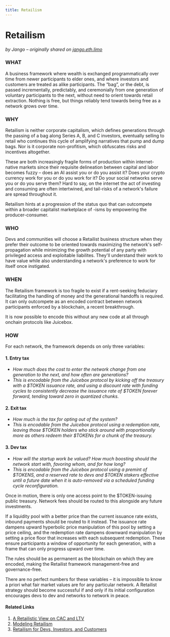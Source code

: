 ```yaml
---
title: Retailism
---
```


# Retailism

_by Jango – originally shared on
[jango.eth.limo](https://jango.eth.limo/?id=9E01E72C-6028-48B7-AD04-F25393307132)_

### WHAT

A business framework where wealth is exchanged programmatically over time from
newer participants to elder ones, and where investors and customers are treated
as alike participants. The “bag”, or the debt, is passed incrementally,
predictably, and ceremonially from one generation of voluntary participants to
the next, without need to orient towards retail extraction. Nothing is free, but
things reliably tend towards being free as a network grows over time.

### WHY

Retailism is neither corporate capitalism, which defines generations through the
passing of a bag along Series A, B, and C investors, eventually selling to
retail who continues this cycle of amplifying narratives that pump and dump
bags. Nor is it corporate non-profitism, which obfuscates risks and incentives
altogether.

These are both increasingly fragile forms of production within internet-native
markets since their requisite delineation between capital and labor becomes
fuzzy – does an AI assist you or do you assist it? Does your crypto currency
work for you or do you work for it? Do your social networks serve you or do you
serve them? Hard to say, on the internet the act of investing and consuming are
often intertwined, and tail-risks of a network's failure are spread throughout
it.

Retailism hints at a progression of the status quo that can outcompete within a
broader capitalist marketplace of -isms by empowering the producer-consumer.

### WHO

Devs and communities will choose a Retailist business structure when they prefer
their outcome to be oriented towards maximizing the network's self-propagation
while minimizing the growth potential of any party with privileged access and
exploitable liabilites. They'll understand their work to have value while also
understanding a network's preference to work for itself once instigated.

### WHEN

The Retailism framework is too fragile to exist if a rent-seeking feduciary
facilitating the handling of money and the generational handoffs is required. It
can only outcompete as an encoded contract between network participants enforced
by a blockchain, a recent breakthrough.

It is now possible to encode this without any new code at all through onchain
protocols like Juicebox.

### HOW

For each network, the framework depends on only three variables:

#### 1. Entry tax

- _How much does the cost to enter the network change from one generation to the
  next, and how often are generations?_
- _This is encodable from the Juicebox protocol by kicking off the treasury with
  a $TOKEN issuance rate, and using a discount rate with funding cycles to
  consistently decrease the issuance rate of $TOKEN forever forward, tending
  toward zero in quantized chunks._

#### 2. Exit tax

- _How much is the tax for opting out of the system?_
- _This is encodable from the Juicebox protocol using a redemption rate, leaving
  those $TOKEN holders who stick around with proportionally more as others
  redeem their $TOKENs for a chunk of the treasury._

#### 3. Dev tax

- _How will the startup work be valued? How much boosting should the network
  start with, favoring whom, and for how long?_
- _This is encodable from the Juicebox protocol using a premint of $TOKENS, and
  a reserved rate to devs and $TOKEN stakers effective until a future date when
  it is auto-removed via a scheduled funding cycle reconfiguration._

Once in motion, there is only one access point to the $TOKEN-issuing public
treasury. Network fees should be routed to this alongside any future
investments.

If a liquidity pool with a better price than the current issuance rate exists,
inbound payments should be routed to it instead. The issuance rate dampens
upward hyperbolic price manipulation of this pool by setting a price ceiling,
and the redemption rate dampens downward manipulation by setting a price floor
that increases with each subsequent redemption. These ensure participants a
window of opportunity for each generation, with a frame that can only progress
upward over time.

The rules should be as permanent as the blockchain on which they are encoded,
making the Retailist framework management-free and governance-free.

There are no perfect numbers for these variables – it is impossible to know a
priori what fair market values are for any particular network. A Retailist
strategy should become successful if and only if its initial configuration
encourages devs to dev and networks to network in peace.

#### Related Links

1. [A Retailistic View on CAC and LTV](https://jango.eth.limo/572BD957-0331-4977-8B2D-35F84D693276)
2. [Modeling Retailism](https://jango.eth.limo/B762F3CC-AEFE-4DE0-B08C-7C16400AF718/)
3. [Retailism for Devs, Investors, and Customers](https://jango.eth.limo/3EB05292-0376-4B7D-AFCF-042B70673C3D/)
